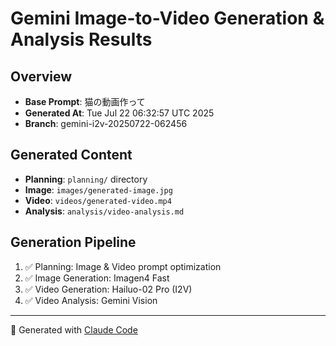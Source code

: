 # Gemini Image-to-Video Generation & Analysis Results

## Overview
- **Base Prompt**: 猫の動画作って
- **Generated At**: Tue Jul 22 06:32:57 UTC 2025
- **Branch**: gemini-i2v-20250722-062456

## Generated Content
- **Planning**: `planning/` directory
- **Image**: `images/generated-image.jpg`
- **Video**: `videos/generated-video.mp4`
- **Analysis**: `analysis/video-analysis.md`

## Generation Pipeline
1. ✅ Planning: Image & Video prompt optimization
2. ✅ Image Generation: Imagen4 Fast
3. ✅ Video Generation: Hailuo-02 Pro (I2V)
4. ✅ Video Analysis: Gemini Vision

---
🤖 Generated with [Claude Code](https://claude.ai/code)
